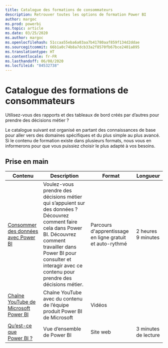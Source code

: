 ```yaml
---
title: Catalogue des formations de consommateurs
description: Retrouver toutes les options de formation Power BI
author: margoc
ms.prod: powerbi
ms.topic: article
ms.date: 03/25/2020
ms.author: margoc
ms.openlocfilehash: 51ccaa55eba6a03aa7b41780aaf859f134d2ddae
ms.sourcegitcommit: 66b1a0c74b8a7dcb33a2f8570fb67bce2401a895
ms.translationtype: HT
ms.contentlocale: fr-FR
ms.lasthandoff: 06/08/2020
ms.locfileid: "84532738"
---
```

# <a name="consumers-learning-catalog"></a>Catalogue des formations de consommateurs

Utilisez-vous des rapports et des tableaux de bord créés par d’autres pour prendre des décisions métier ? 

Le catalogue suivant est organisé en partant des connaissances de base pour aller vers des domaines spécifiques et du plus simple au plus avancé. Si le contenu de formation existe dans plusieurs formats, nous vous en informerons pour que vous puissiez choisir le plus adapté à vos besoins.

## <a name="get-started"></a>Prise en main<a name="get-started"></a>
| Contenu  | Description  | Format| Longueur  |
|--------------------------------------------------------------------------------------------------|-----------------------------------------------------------------------------------------------------------------------------------------------------------------------------------------|---------------------------------------|-------------------|
| [Consommer des données avec Power BI](https://docs.microsoft.com/learn/paths/consume-data-with-power-bi/) | Voulez-vous prendre des décisions métier qui s’appuient sur des données ? Découvrez comment faire cela dans Power BI. Découvrez comment travailler dans Power BI pour consulter et interagir avec ce contenu pour prendre des décisions métier. | Parcours d'apprentissage en ligne gratuit et auto-rythmé | 2 heures 9 minutes  |
| [Chaîne YouTube de Microsoft Power BI](https://www.youtube.com/user/mspowerbi/videos) | Chaîne YouTube avec du contenu de l’équipe produit Power BI de Microsoft  | Vidéos  |            |
| [Qu’est-ce que Power BI ?](https://docs.microsoft.com/power-bi/fundamentals/power-bi-overview) | Vue d’ensemble de Power BI | Site web  | 3 minutes de lecture |
